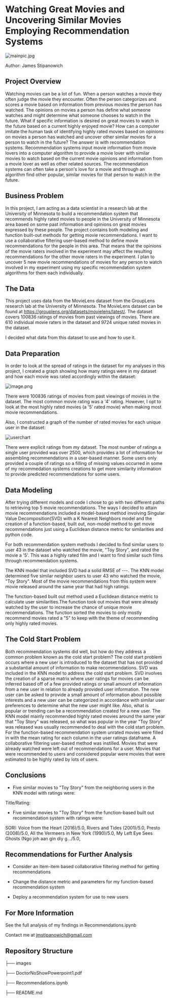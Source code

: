 # Watching Great Movies and Uncovering Similar Movies Employing Recommendation Systems

![mainpic.jpg](images/10-Top-Videos-833x540.jpg)

Author: James Stipanowich

## Project Overview

Watching movies can be a lot of fun. When a person watches a movie they often judge the movie they encounter. Often the person categorizes and scores a movie based on information from previous movies the person has watched. The opinions on movies a person has define what someone watches and might determine what someone chooses to watch in the future. What if specific information is desired on great movies to watch in the future based on a current highly enjoyed movie? How can a computer imitate the human task of identifying highly rated movies based on opinions on movies a person has watched and uncover other similar movies for a person to watch in the future? The answer is with recommendation systems. Recommendation systems input movie information from movie lovers into a computer algorithm to provide a movie lover with similar movies to watch based on the current movie opinions and information from a movie lover as well as other related sources. The recommendation systems can often take a person's love for a movie and through an algorithm find other popular, similar movies for that person to watch in the future.


## Business Problem

In this project, I am acting as a data scientist in a research lab at the University of Minnesota to build a recommendation system that recommends highly rated movies to people in the University of Minnesota area based on some past information and opinions on great movies expressed by these people. The project contains both modeling and function built-out methods for getting movie recommendations. I want to use a collaborative filtering user-based method to define movie recommendations for the people in this area. That means that the opinions of the movie raters involved in the experiment may affect the resulting recommendations for the other movie raters in the experiment. I plan to uncover 5 new movie recommendations of movies for any person to watch involved in my experiment using my specific recommendation system algorithms for them each individually.

## The Data

This project uses data from the MovieLens dataset from the GroupLens research lab at the University of Minnesota. The MovieLens dataset can be found at https://grouplens.org/datasets/movielens/latest/. The dataset covers 100836 ratings of movies from past viewings of movies. There are 610 individual movie raters in the dataset and 9724 unique rated movies in the dataset.

I decided what data from this dataset to use and how to use it. 

## Data Preparation

In order to look at the spread of ratings in the dataset for my analyses in this project, I created a graph showing how many ratings were in my dataset and how each movie was rated accordingly within the dataset:

![image.png](images/ratingschart.png)

There were 100836 ratings of movies from past viewings of movies in the dataset. The most common movie rating was a '4' rating. However, I opt to look at the most highly rated movies (a '5' rated movie) when making most movie recommendations.

Also, I constructed a graph of the number of rated movies for each unique user in the dataset: 

![userchart](images/userchart.png)

There were explicit ratings from my dataset. The most number of ratings a single user provided was over 2500, which provides a lot of information for assembling recommendations in a user-based manner. Some users only provided a couple of ratings so a filling of missing values occurred in some of my recommedation systems creations to get more similarity information to provide predicted recommendations for some users.

## Data Modeling

After trying different models and code I chose to go with two different paths to retrieving top 5 movie recommendations. The ways I decided to attain movie recommendations included a model-based method involving Singular Value Decomposition(SVD) with a K Nearest Neighbors model and the creation of a function-based, built out, non-model method to get movie recommendations just using a Euclidean distance metric for similarities and python code.

For both recommendation system methods I decided to find similar users to user 43 in the dataset who watched the movie, "Toy Story", and rated the movie a '5'. This was a highly rated film and I want to find similar such films through recommendation systems.

The KNN model that included SVD had a solid RMSE of ---. The KNN model determined five similar neighbor users to user 43 who watched the movie, "Toy Story". Most of the movie recommendations from this system were movie released around the same year that had high ratings.

The function-based built out method used a Euclidean distance metric to calculate user similarities.The function took out movies that were already watched by the user to increase the chance of unique movie recommendations. The function sorted the movies to only mostly recommend movies rated a "5" to keep with the theme of recommending only highly rated movies.

## The Cold Start Problem

Both recommendation systems did well, but how do they address a common problem known as the cold start problem? The cold start problem occurs where a new user is introduced to the dataset that has not provided a substantial amount of information to make recommendations. SVD was included in the KNN model to address the cold start problem. SVD involves the creation of a sparse matrix where user ratings for movies can be inferred based off of a few provided ratings or small amount of information from a new user in relation to already provided user information. The new user can be asked to provide a small amount of information about possible interests and a new user can be categorized in accordance with similar user preferences to determine what the new user might like. Also, what is popular or trending can be a recommendation created for a new user. The KNN model mainly recommended highly rated movies around the same year that "Toy Story" was released, so what was popular in the year "Toy Story" was released was usually recommended to deal with the cold start problem. For the function-based recommendation system unrated movies were filled in with the mean rating for each column in the user ratings dataframe. A collaborative filtering user-based method was instilled. Movies that were already watched were left out of recommendations for a user. Movies that were recommended to users and considered popular were movies that were estimated to be highly rated by lots of users.

## Conclusions

- Five similar movies to "Toy Story" from the neighboring users in the KNN model with ratings were: 

Title/Rating:



- Five similar movies to "Toy Story" from the function-based built out recommendation system with ratings were:                                       
     
SORI: Voice from the Heart (2016)/5.0,
Rivers and Tides (2001)/5.0,
Presto (2008)/5.0,
All the Vermeers in New York (1990)/5.0,
My Left Eye Sees Ghosts (Ngo joh aan gin diy g.../5.0,

## Recommendations for Further Analysis

- Consider an item-item based collaborative filtering method for getting recommendations

- Change the distance metric and parameters for my function-based recommendation system

- Deploy a recommendation system for use to new users

## For More Information

See the full analysis of my findings in Recommendations.ipynb

Contact me at jmstipanowich@gmail.com

## Repository Structure

├── images

├── DoctorNoShowPowerpoint1.pdf

├── Recommendations.ipynb

├── README.md
